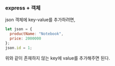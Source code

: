 ### express + 객체
json 객체에 key-value를 추가하려면,
```js
let json = {
  productName: "Notebook",
  price: 2000000
};
json.id = 1;
```
위와 같이 존재하지 않는 key에 value를 추가해주면 된다.